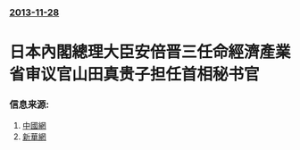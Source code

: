 ### [2013-11-28](/news/2013/11/28/index.md)

##### 
#  日本內閣總理大臣安倍晋三任命經濟產業省审议官山田真贵子担任首相秘书官 




### 信息来源:

1. [中國網](http://news.china.com.cn/rollnews/news/live/2013-11/29/content_23649712.htm)
2. [新華網](http://news.xinhuanet.com/world/2013-11/29/c_118353048.htm)
